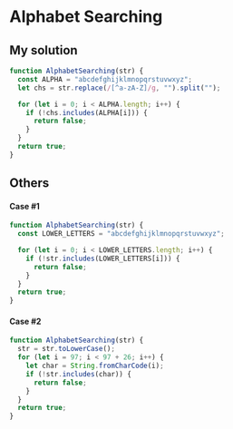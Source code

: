 # Alphabet Searching

## My solution

```javascript
function AlphabetSearching(str) {
  const ALPHA = "abcdefghijklmnopqrstuvwxyz";
  let chs = str.replace(/[^a-zA-Z]/g, "").split("");

  for (let i = 0; i < ALPHA.length; i++) {
    if (!chs.includes(ALPHA[i])) {
      return false;
    }
  }
  return true;
}
```

## Others

#### Case #1

```javascript
function AlphabetSearching(str) {
  const LOWER_LETTERS = "abcdefghijklmnopqrstuvwxyz";

  for (let i = 0; i < LOWER_LETTERS.length; i++) {
    if (!str.includes(LOWER_LETTERS[i])) {
      return false;
    }
  }
  return true;
}
```

#### Case #2

```javascript
function AlphabetSearching(str) {
  str = str.toLowerCase();
  for (let i = 97; i < 97 + 26; i++) {
    let char = String.fromCharCode(i);
    if (!str.includes(char)) {
      return false;
    }
  }
  return true;
}
```
